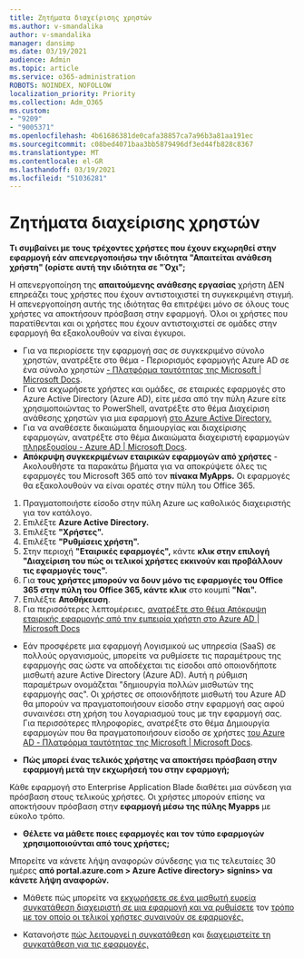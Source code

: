 ```yaml
---
title: Ζητήματα διαχείρισης χρηστών
ms.author: v-smandalika
author: v-smandalika
manager: dansimp
ms.date: 03/19/2021
audience: Admin
ms.topic: article
ms.service: o365-administration
ROBOTS: NOINDEX, NOFOLLOW
localization_priority: Priority
ms.collection: Adm_O365
ms.custom:
- "9209"
- "9005371"
ms.openlocfilehash: 4b61686381de0cafa38857ca7a96b3a81aa191ec
ms.sourcegitcommit: c08bed4071baa3bb5879496df3ed44fb828c8367
ms.translationtype: MT
ms.contentlocale: el-GR
ms.lasthandoff: 03/19/2021
ms.locfileid: "51036281"
---
```

# <a name="user-management-issues"></a>Ζητήματα διαχείρισης χρηστών

**Τι συμβαίνει με τους τρέχοντες χρήστες που έχουν εκχωρηθεί στην εφαρμογή εάν απενεργοποιήσω την ιδιότητα "Απαιτείται ανάθεση χρήστη" (ορίστε αυτή την ιδιότητα σε "Όχι";**

Η απενεργοποίηση της **απαιτούμενης ανάθεσης εργασίας** χρήστη ΔΕΝ επηρεάζει τους χρήστες που έχουν αντιστοιχιστεί τη συγκεκριμένη στιγμή. Η απενεργοποίηση αυτής της ιδιότητας θα επιτρέψει μόνο σε όλους τους χρήστες να αποκτήσουν πρόσβαση στην εφαρμογή. Όλοι οι χρήστες που παρατίθενται και οι χρήστες που έχουν αντιστοιχιστεί σε ομάδες στην εφαρμογή θα εξακολουθούν να είναι έγκυροι.

- Για να περιορίσετε την εφαρμογή σας σε συγκεκριμένο σύνολο χρηστών, ανατρέξτε στο θέμα - Περιορισμός εφαρμογής Azure AD σε ένα σύνολο χρηστών [- Πλατφόρμα ταυτότητας της Microsoft | Microsoft Docs](https://docs.microsoft.com/azure/active-directory/develop/howto-restrict-your-app-to-a-set-of-users#:~:text=Select%20the%20application%20you%20want%2cand%20set%20it%20to%20Yes.).
- Για να εκχωρήσετε χρήστες και ομάδες, σε εταιρικές εφαρμογές στο Azure Active Directory (Azure AD), είτε μέσα από την πύλη Azure είτε χρησιμοποιώντας το PowerShell, ανατρέξτε στο θέμα Διαχείριση ανάθεσης χρηστών για μια εφαρμογή [στο Azure Active Directory.](https://docs.microsoft.com/azure/active-directory/manage-apps/assign-user-or-group-access-portal)
- Για να αναθέσετε δικαιώματα δημιουργίας και διαχείρισης εφαρμογών, ανατρέξτε στο θέμα Δικαιώματα διαχειριστή εφαρμογών [πληρεξουσίου - Azure AD | Microsoft Docs](https://docs.microsoft.com/azure/active-directory/roles/delegate-app-roles).
- **Απόκρυψη συγκεκριμένων εταιρικών εφαρμογών από χρήστες** - Ακολουθήστε τα παρακάτω βήματα για να αποκρύψετε όλες τις εφαρμογές του Microsoft 365 από τον **πίνακα MyApps.** Οι εφαρμογές θα εξακολουθούν να είναι ορατές στην πύλη του Office 365.

 1. Πραγματοποιήστε είσοδο στην πύλη Azure ως καθολικός διαχειριστής για τον κατάλογο. 
 2. Επιλέξτε **Azure Active Directory.** 
 3. Επιλέξτε **"Χρήστες".** 
 4. Επιλέξτε **"Ρυθμίσεις χρήστη".** 
 5. Στην περιοχή **"Εταιρικές εφαρμογές",** κάντε **κλικ στην επιλογή "Διαχείριση του πώς οι τελικοί χρήστες εκκινούν και προβάλλουν τις εφαρμογές τους".** 
 6. Για **τους χρήστες μπορούν να δουν μόνο τις εφαρμογές του Office 365 στην πύλη του Office 365, κάντε κλικ** στο κουμπί **"Ναι".** 
 7. Επιλέξτε **Αποθήκευση**. 
 8. Για περισσότερες λεπτομέρειες, [ανατρέξτε στο θέμα Απόκρυψη εταιρικής εφαρμογής από την εμπειρία χρήστη στο Azure AD | Microsoft Docs](https://docs.microsoft.com/azure/active-directory/manage-apps/hide-application-from-user-portal#:~:text=%20Hide%20an%20application%20from%20the%20end%20user,6%20Click%20Properties.%207%20Click%20Save.%20See%20More.)

- Εάν προσφέρετε μια εφαρμογή Λογισμικού ως υπηρεσία (SaaS) σε πολλούς οργανισμούς, μπορείτε να ρυθμίσετε τις παραμέτρους της εφαρμογής σας ώστε να αποδέχεται τις είσοδοι από οποιονδήποτε μισθωτή azure Active Directory (Azure AD). Αυτή η ρύθμιση παραμέτρων ονομάζεται "δημιουργία πολλών μισθωτών της εφαρμογής σας". Οι χρήστες σε οποιονδήποτε μισθωτή του Azure AD θα μπορούν να πραγματοποιήσουν είσοδο στην εφαρμογή σας αφού συναινέσει στη χρήση του λογαριασμού τους με την εφαρμογή σας. Για περισσότερες πληροφορίες, ανατρέξτε στο θέμα Δημιουργία εφαρμογών που θα πραγματοποιήσουν είσοδο σε χρήστες [του Azure AD - Πλατφόρμα ταυτότητας της Microsoft | Microsoft Docs](https://docs.microsoft.com/azure/active-directory/develop/howto-convert-app-to-be-multi-tenant).

- **Πώς μπορεί ένας τελικός χρήστης να αποκτήσει πρόσβαση στην εφαρμογή μετά την εκχωρήσεή του στην εφαρμογή;**

Κάθε εφαρμογή στο Enterprise Application Blade διαθέτει μια σύνδεση για πρόσβαση στους τελικούς χρήστες. Οι χρήστες μπορούν επίσης να αποκτήσουν πρόσβαση στην **εφαρμογή μέσω της πύλης Myapps** με εύκολο τρόπο.

- **Θέλετε να μάθετε ποιες εφαρμογές και τον τύπο εφαρμογών χρησιμοποιούνται από τους χρήστες;**

Μπορείτε να κάνετε λήψη αναφορών σύνδεσης για τις τελευταίες 30 ημέρες **από portal.azure.com > Azure Active directory> signins> να κάνετε λήψη αναφορών.**

- Μάθετε πώς μπορείτε να [εκχωρήσετε σε ένα μισθωτή ευρεία συγκατάθεση διαχειριστή σε μια εφαρμογή και να ρυθμίσετε](https://docs.microsoft.com/azure/active-directory/manage-apps/grant-admin-consent) τον [τρόπο με τον οποίο οι τελικοί χρήστες συναινούν σε εφαρμογές.](https://docs.microsoft.com/azure/active-directory/manage-apps/configure-user-consent)

- Κατανοήστε [πώς λειτουργεί η συγκατάθεση](https://docs.microsoft.com/azure/active-directory/develop/v2-permissions-and-consent) και [διαχειριστείτε τη συγκατάθεση για τις εφαρμογές.](https://docs.microsoft.com/azure/active-directory/manage-apps/manage-consent-requests)


